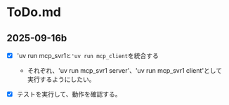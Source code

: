 # ToDo.md

## 2025-09-16b

  - [x] 'uv run mcp_svr1`と'uv run mcp_client`を統合する
    - それぞれ、'uv run mcp_svr1 server'、'uv run mcp_svr1 client'として実行するようにしたい。
  - [x] テストを実行して、動作を確認する。


